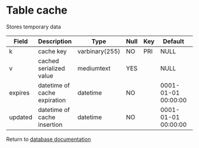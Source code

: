 Table cache
===========
Stores temporary data

| Field | Description | Type | Null | Key | Default | Extra |
| ----- | ----------- | ---- | ---- | --- | ------- | ----- |
| k | cache key | varbinary(255) | NO | PRI | NULL |  |    
| v | cached serialized value | mediumtext | YES |  | NULL |  |    
| expires | datetime of cache expiration | datetime | NO |  | 0001-01-01 00:00:00 |  |    
| updated | datetime of cache insertion | datetime | NO |  | 0001-01-01 00:00:00 |  |    

Return to [database documentation](help/database)
